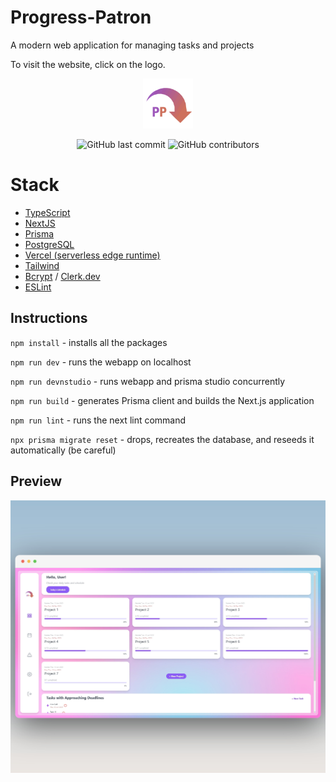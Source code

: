 # Progress-Patron

A modern web application for managing tasks and projects

To visit the website, click on the logo.

<a href="http://marcadrian.cfd">
  <p align="center">
    <img height=80 src="https://raw.githubusercontent.com/marcadrian-it/progress-patron/main/assets/images/logo.png"/>
  </p>
</a>

<p align="center">
  <img alt="GitHub last commit" src="https://img.shields.io/github/last-commit/marcadrian-it/progress-patron?style=flat-square">
  <img alt="GitHub contributors" src="https://img.shields.io/github/contributors/marcadrian-it/progress-patron?style=flat-square">
</p>

# Stack

- [TypeScript](https://www.typescriptlang.org/)
- [NextJS](https://nextjs.org/)
- [Prisma](https://www.prisma.io/)
- [PostgreSQL](https://www.postgresql.org/)
- [Vercel (serverless edge runtime)](https://vercel.com/)
- [Tailwind](https://tailwindcss.com/)
- [Bcrypt](https://github.com/kelektiv/node.bcrypt.js) / [Clerk.dev](https://clerk.com/)
- [ESLint](https://eslint.org/)

## Instructions

`npm install` - installs all the packages

`npm run dev` - runs the webapp on localhost

`npm run devnstudio` - runs webapp and prisma studio concurrently

`npm run build` - generates Prisma client and builds the Next.js application

`npm run lint` - runs the next lint command

`npx prisma migrate reset` - drops, recreates the database, and reseeds it automatically (be careful)

## Preview

![Preview](https://raw.githubusercontent.com/marcadrian-it/progress-patron/main/public/progress-patron-preview.jpg)
